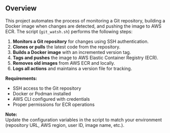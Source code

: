 ## Overview

This project automates the process of monitoring a Git repository, building a Docker image when changes are detected, and pushing the image to AWS ECR. The script (`git_watsh.sh`) performs the following steps:

1. **Monitors a Git repository** for changes using SSH authentication.
2. **Clones or pulls** the latest code from the repository.
3. **Builds a Docker image** with an incremented version tag.
4. **Tags and pushes** the image to AWS Elastic Container Registry (ECR).
5. **Removes old images** from AWS ECR and locally.
6. **Logs all actions** and maintains a version file for tracking.

**Requirements:**  
- SSH access to the Git repository  
- Docker or Podman installed  
- AWS CLI configured with credentials  
- Proper permissions for ECR operations

**Note:**  
Update the configuration variables in the script to match your environment (repository URL, AWS region, user ID, image name, etc.).
